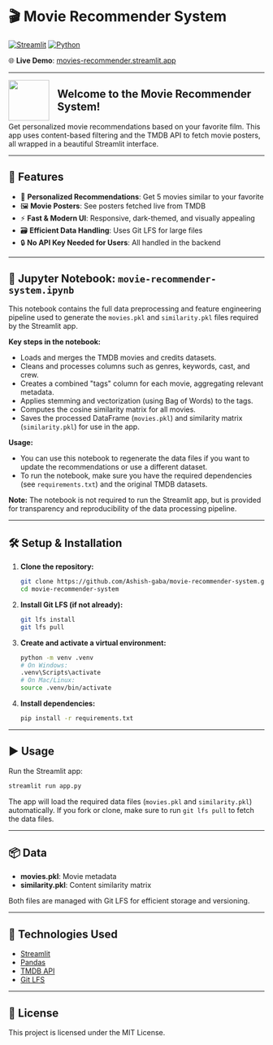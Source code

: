 # 🎬 Movie Recommender System

[![Streamlit](https://img.shields.io/badge/Built%20with-Streamlit-ff4b4b?logo=streamlit&logoColor=white)](https://streamlit.io/)
[![Python](https://img.shields.io/badge/Python-3.10%2B-blue?logo=python&logoColor=white)](https://www.python.org/)

🌐 **Live Demo**: [movies-recommender.streamlit.app](https://movies-recommender.streamlit.app/)

---

<img src="https://img.icons8.com/color/96/000000/movie-projector.png" width="80" align="left" style="margin-right: 16px;"/>

## Welcome to the Movie Recommender System!

Get personalized movie recommendations based on your favorite film. This app uses content-based filtering and the TMDB API to fetch movie posters, all wrapped in a beautiful Streamlit interface.

---

## 🚀 Features

- 🎥 **Personalized Recommendations**: Get 5 movies similar to your favorite
- 🖼️ **Movie Posters**: See posters fetched live from TMDB
- ⚡ **Fast & Modern UI**: Responsive, dark-themed, and visually appealing
- 🗃️ **Efficient Data Handling**: Uses Git LFS for large files
- 🔒 **No API Key Needed for Users**: All handled in the backend

---

## 📒 Jupyter Notebook: `movie-recommender-system.ipynb`

This notebook contains the full data preprocessing and feature engineering pipeline used to generate the `movies.pkl` and `similarity.pkl` files required by the Streamlit app.

**Key steps in the notebook:**

- Loads and merges the TMDB movies and credits datasets.
- Cleans and processes columns such as genres, keywords, cast, and crew.
- Creates a combined "tags" column for each movie, aggregating relevant metadata.
- Applies stemming and vectorization (using Bag of Words) to the tags.
- Computes the cosine similarity matrix for all movies.
- Saves the processed DataFrame (`movies.pkl`) and similarity matrix (`similarity.pkl`) for use in the app.

**Usage:**

- You can use this notebook to regenerate the data files if you want to update the recommendations or use a different dataset.
- To run the notebook, make sure you have the required dependencies (see `requirements.txt`) and the original TMDB datasets.

**Note:**
The notebook is not required to run the Streamlit app, but is provided for transparency and reproducibility of the data processing pipeline.

---

## 🛠️ Setup & Installation

1. **Clone the repository:**

   ```bash
   git clone https://github.com/Ashish-gaba/movie-recommender-system.git
   cd movie-recommender-system
   ```

2. **Install Git LFS (if not already):**

   ```bash
   git lfs install
   git lfs pull
   ```

3. **Create and activate a virtual environment:**

   ```bash
   python -m venv .venv
   # On Windows:
   .venv\Scripts\activate
   # On Mac/Linux:
   source .venv/bin/activate
   ```

4. **Install dependencies:**
   ```bash
   pip install -r requirements.txt
   ```

---

## ▶️ Usage

Run the Streamlit app:

```bash
streamlit run app.py
```

The app will load the required data files (`movies.pkl` and `similarity.pkl`) automatically. If you fork or clone, make sure to run `git lfs pull` to fetch the data files.

---

## 📦 Data

- **movies.pkl**: Movie metadata
- **similarity.pkl**: Content similarity matrix

Both files are managed with Git LFS for efficient storage and versioning.

---

## 🧰 Technologies Used

- [Streamlit](https://streamlit.io/)
- [Pandas](https://pandas.pydata.org/)
- [TMDB API](https://www.themoviedb.org/documentation/api)
- [Git LFS](https://git-lfs.github.com/)

---

## 📜 License

This project is licensed under the MIT License.
